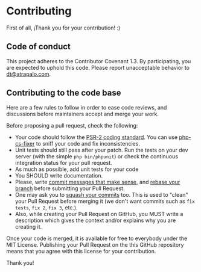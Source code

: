 # Contributing

First of all, ¡Thank you for your contribution! :)

## Code of conduct

This project adheres to the Contributor Covenant 1.3. By participating, you are expected to uphold this code. Please report unacceptable behavior to dt@atrapalo.com.

## Contributing to the code base

Here are a few rules to follow in order to ease code reviews, and discussions before maintainers accept and merge your work.

Before proposing a pull request, check the following:

* Your code should follow the [PSR-2 coding standard](https://github.com/php-fig/fig-standards/blob/master/accepted/PSR-2-coding-style-guide.md). You can use [php-cs-fixer](https://github.com/fabpot/PHP-CS-Fixer) to sniff your code and fix inconsistencies.
* Unit tests should still pass after your patch. Run the tests on your dev server (with the simple `php bin/phpunit`) or check the continuous integration status for your pull request.
* As much as possible, add unit tests for your code
* You SHOULD write documentation.
* Please, write [commit messages that make sense](http://tbaggery.com/2008/04/19/a-note-about-git-commit-messages.html), and [rebase your branch](http://git-scm.com/book/en/Git-Branching-Rebasing) before submitting your Pull Request.
* One may ask you to [squash your commits](http://gitready.com/advanced/2009/02/10/squashing-commits-with-rebase.html) too. This is used to "clean" your Pull Request before merging it (we don't want commits such as `fix tests`, `fix 2`, `fix 3`, etc.).
* Also, while creating your Pull Request on GitHub, you MUST write a description which gives the context and/or explains why you are creating it.

Once your code is merged, it is available for free to everybody under the MIT License. Publishing your Pull Request on the this GitHub repository means that you agree with this license for your contribution.

Thank you!
